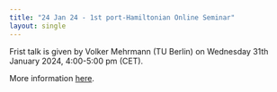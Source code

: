 ```yaml
---
title: "24 Jan 24 - 1st port-Hamiltonian Online Seminar"
layout: single
---
```


Frist talk is given by Volker Mehrmann (TU Berlin)
on Wednesday 31th January 2024, 4:00-5:00 pm (CET). 

More information [here](https://hage91.github.io/emsphs/phone_seminar/).
